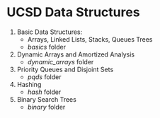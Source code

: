 # UCSD Data Structures

1. Basic Data Structures:
    - Arrays, Linked Lists, Stacks, Queues Trees 
    - *basics* folder
2. Dynamic Arrays and Amortized Analysis 
    - *dynamic_arrays* folder
3. Priority Queues and Disjoint Sets 
    - *pqds* folder
4. Hashing
    - *hash* folder
5. Binary Search Trees
    - *binary* folder

